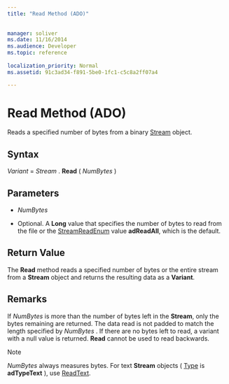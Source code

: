 ```yaml
---
title: "Read Method (ADO)"
 
 
manager: soliver
ms.date: 11/16/2014
ms.audience: Developer
ms.topic: reference
  
localization_priority: Normal
ms.assetid: 91c3ad34-f891-5be0-1fc1-c5c8a2ff07a4

---
```


# Read Method (ADO)

Reads a specified number of bytes from a binary [Stream](stream-object-ado.md) object. 
  
## Syntax

 *Variant*  =  *Stream*  . **Read** (  *NumBytes*  ) 
  
## Parameters

-  *NumBytes* 
    
- Optional. A **Long** value that specifies the number of bytes to read from the file or the [StreamReadEnum](streamreadenum.md) value **adReadAll**, which is the default. 
    
## Return Value

The **Read** method reads a specified number of bytes or the entire stream from a **Stream** object and returns the resulting data as a **Variant**. 
  
## Remarks

If  *NumBytes*  is more than the number of bytes left in the **Stream**, only the bytes remaining are returned. The data read is not padded to match the length specified by  *NumBytes*  . If there are no bytes left to read, a variant with a null value is returned. **Read** cannot be used to read backwards. 
  
> [!NOTE]
>  *NumBytes*  always measures bytes. For text **Stream** objects ( [Type](type-property-ado-stream.md) is **adTypeText** ), use [ReadText](readtext-method-ado.md). 
  

